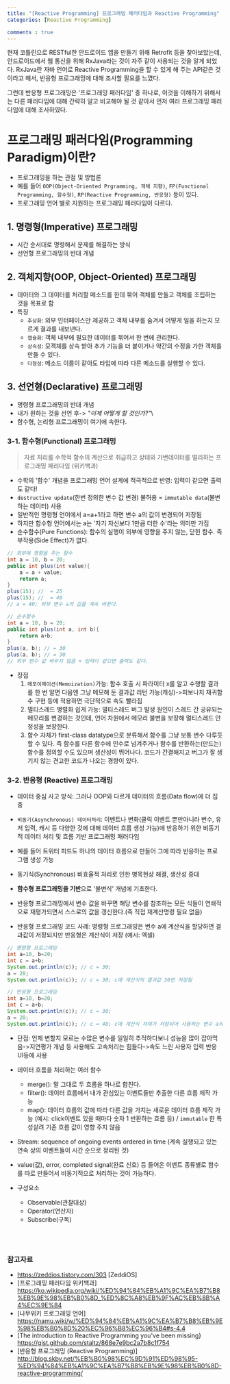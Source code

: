 ```yaml
---
title: "[Reactive Programming] 프로그래밍 패러다임과 Reactive Programming"
categories: [Reactive Programming]

comments : true
---
```


현재 코틀린으로 RESTful한 안드로이드 앱을 만들기 위해 Retrofit 등을 찾아보았는데, 안드로이드에서 웹 통신을 위해 RxJava라는 것이 자주 같이 사용되는 것을 알게 되었다. RxJava란 자바 언어로 Reactive Programming을 할 수 있게 해 주는 API같은 것이라고 해서, 반응형 프로그래밍에 대해 조사할 필요를 느꼈다.

그런데 반응형 프로그래밍은 '프로그래밍 패러다임' 중 하나로, 이것을 이해하기 위해서는 다른 패러다임에 대해 간략히 알고 비교해야 될 것 같아서 먼저 여러 프로그래밍 패러다임에 대해 조사하였다.<br>

# 프로그래밍 패러다임(Programming Paradigm)이란?
- 프로그래밍을 하는 관점 및 방법론
- 예를 들어 `OOP(Object-Oriented Prgramming, 객체 지향)`, `FP(Functional Programming, 함수형)`, `RP(Reactive Programming, 반응형)` 등이 있다.
- 프로그래밍 언어 별로 지원하는 프로그래밍 패러다임이 다르다.

## 1. 명령형(Imperative) 프로그래밍
- 시간 순서대로 명령해서 문제를 해결하는 방식
- 선언형 프로그래밍의 반대 개념

## 2. 객체지향(OOP, Object-Oriented) 프로그래밍
- 데이터와 그 데이터를 처리할 메소드를 한데 묶어 객체를 만들고 객체를 조립하는 것을 목표로 함
- 특징
    - `추상화`: 외부 인터페이스만 제공하고 객체 내부를 숨겨서 어떻게 일을 하는지 모르게 결과를 내보낸다.
    - `캡슐화`: 객체 내부에 필요한 데이터를 묶어서 한 번에 관리한다.
    - `상속성`: 모객체를 상속 받아 추가 기능을 더 붙이거나 약간의 수정을 가한 객체를 만들 수 있다.
    - `다형성`: 메소드 이름이 같아도 타입에 따라 다른 메소드를 실행할 수 있다.

## 3. 선언형(Declarative) 프로그래밍
- 명령형 프로그래밍의 반대 개념
- 내가 원하는 것을 선언 후-> *"이제 어떻게 할 것인가?"*\
- 함수형, 논리형 프로그래밍이 여기에 속한다.

### 3-1. 함수형(Functional) 프로그래밍
> 자료 처리를 수학적 함수의 계산으로 취급하고 상태와 가변데이터를 멀리하는 프로그래밍 패러다임 (위키백과)
- 수학의 '함수' 개념을 프로그래밍 언어 설계에 적극적으로 반영: 입력이 같으면 출력도 같다!
- `destructive update`(한번 정의한 변수 값 변경) 불허용 = `immutable data`(불변하는 데이터) 사용
-  일반적인 명령형 언어에서 a=a+1라고 하면 변수 a의 값이 변경되어 저장됨
- 하지만 함수형 언어에서는 a는 '자기 자신보다 1만큼 더한 수'라는 의미만 가짐
- 순수함수(Pure Functions): 함수의 실행이 외부에 영향을 주지 않는, 닫힌 함수. 즉 부작용(Side Effect)가 없다.
```java
// 외부에 영향을 주는 함수
int a = 10, b = 20;
public int plus(int value){
    a = a + value;
    return a;
}
plus(15); //  = 25
plus(15); //  = 40
// a = 40; 외부 변수 a의 값을 계속 바꾼다.
```

```java
// 순수함수
int a = 10, b = 20;
public int plus(int a, int b){
    return a+b;
}
plus(a, b); // = 30
plus(a, b); // = 30
// 외부 변수 값 바꾸지 않음 + 입력이 같으면 출력도 같다.
```
- 장점
    1. `메모이제이션(Memoization)`가능: 함수 호출 시 파라미터 x를 알고 수행할 결과를 한 번 알면 다음엔 그냥 메모해 둔 결과값 리턴 가능(캐싱)->피보나치 재귀함수 구현 등에 적용하면 극단적으로 속도 빨라짐
    2. 멀티스레드 병렬화 쉽게 가능: 멀티스레드 버그 발생 원인이 스레드 간 공유되는 메모리를 변경하는 것인데, 언어 차원에서 메모리 불변을 보장해 멀티스레드 안정성을 보장한다.
    3. 함수 자체가 first-class datatype으로 분류해서 함수를 그냥 보통 변수 다루듯 할 수 있다. 즉 함수를 다른 함수에 인수로 넘겨주거나 함수를 반환하는(만드는) 함수를 정의할 수도 있으며 생산성이 뛰어나다. 코드가 간결해지고 버그가 잘 생기지 않는 견고한 코드가 나오는 경향이 있다.

### 3-2. 반응형 (Reactive) 프로그래밍
- 데이터 중심 사고 방식: 그러나 OOP와 다르게 데이터의 흐름(Data flow)에 더 집중
- `비동기(Asynchronous) 데이터처리`: 이벤트나 변화(클릭 이벤트 뿐만아니라 변수, 유저 입력, 캐시 등 다양한 것에 대해 데이터 흐름 생성 가능)에 반응하기 위한 비동기적 데이터 처리 및 흐름 기반 프로그래밍 패러다임
- 예를 들어 트위터 피드도 하나의 데이터 흐름으로 만들어 그에 따라 반응하는 프로그램 생성 가능
- 동기식(Synchronous) 비효율적 처리로 인한 병목현상 해결, 생산성 증대
- **함수형 프로그래밍을 기반**으로 '불변식' 개념에 기초한다.
- 반응형 프로그래밍에서 변수 값을 바꾸면 해당 변수를 참조하는 모든 식들이 연쇄적으로 재평가되면서 스스로의 값을 갱신한다.(즉 직접 재계산명령 필요 없음)<br>

- 반응형 프로그래밍 코드 사례: 명령형 프로그래밍은 변수 a에 계산식을 할당하면 결과값이 저장되지만 반응형은 계산식이 저장 (예시: 엑셀)
```java
// 명령형 프로그래밍
int a=10, b=20;
int c = a+b;
System.out.println(c)); // c = 30;
a = 20;
System.out.println(c)); // c = 30; c에 계산식의 결과값 30만 저장됨
```

```java
// 반응형 프로그래밍
int a=10, b=20;
int c = a+b;
System.out.println(c)); // c = 30;
a = 20;
System.out.println(c)); // c = 40; c에 계산식 자체가 저장되어 사용하는 변수 a의 값이 바뀐 것이 반영됨
```
- 단점: 언제 변할지 모르는 수많은 변수를 일일히 추적하다보니 성능을 많이 잡아먹음->지연평가 개념 등 사용해도 고속처리는 힘들다->속도 느린 사용자 입력 반응 UI등에 사용<br>

- 데이터 흐름을 처리하는 여러 함수
    - merge(): 말 그대로 두 흐름을 하나로 합친다.
    - filter(): 데이터 흐름에서 내가 관심있는 이벤트들만 추출한 다른 흐름 제작 가능
    - map(): 데이터 흐름의 값에 따라 다른 값을 가지는 새로운 데이터 흐름 제작 가능 (예시: click이벤트 있을 때마다 숫자 1 반환하는 흐름 등) / `immutable` 한 특성살려 기존 흐름 값이 영향 주지 않음<br>

- Stream: sequence of ongoing events ordered in time (계속 실행되고 있는 연속 상의 이벤트들이 시간 순으로 정리된 것)
- value(값), error, completed signal(완료 신호) 등 들어온 이벤트 종류별로 함수를 따로 만들어서 비동기적으로 처리하는 것이 가능하다.<br>

- 구성요소
    - Observable(관찰대상)
    - Operator(연산자)
    - Subscribe(구독)



<br><br>

### 참고자료
- https://zeddios.tistory.com/303 [ZeddiOS]
- [프로그래밍 패러다임 위키백과] https://ko.wikipedia.org/wiki/%ED%94%84%EB%A1%9C%EA%B7%B8%EB%9E%98%EB%B0%8D_%ED%8C%A8%EB%9F%AC%EB%8B%A4%EC%9E%84
- [나무위키 프로그래밍 언어] https://namu.wiki/w/%ED%94%84%EB%A1%9C%EA%B7%B8%EB%9E%98%EB%B0%8D%20%EC%96%B8%EC%96%B4#s-4.4
- [The introduction to Reactive Programming you've been missing} https://gist.github.com/staltz/868e7e9bc2a7b8c1f754
- [반응형 프로그래밍 (Reactive Programming)] http://blog.skby.net/%EB%B0%98%EC%9D%91%ED%98%95-%ED%94%84%EB%A1%9C%EA%B7%B8%EB%9E%98%EB%B0%8D-reactive-programming/





